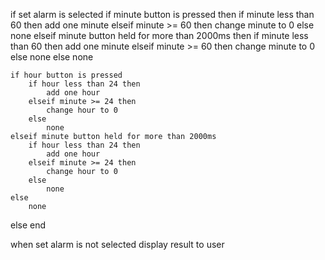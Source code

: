 if set alarm is selected
    if minute button is pressed then
        if minute less than 60 then
            add one minute
        elseif minute >= 60 then
            change minute to 0
        else
            none
    elseif minute button held for more than 2000ms then
        if minute less than 60 then
            add one minute
        elseif minute >= 60 then
            change minute to 0
        else
            none
    else
        none

    if hour button is pressed
        if hour less than 24 then
            add one hour
        elseif minute >= 24 then
            change hour to 0
        else
            none
    elseif minute button held for more than 2000ms
        if hour less than 24 then
            add one hour
        elseif minute >= 24 then
            change hour to 0
        else
            none
    else
        none
else
    end

when set alarm is not selected
    display result to user
